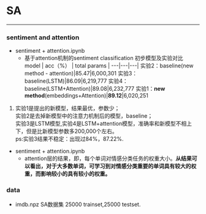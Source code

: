 # SA
---
### sentiment and attention
* sentiment + attention.ipynb
    * 基于attention机制的sentiment classification 初步模型及实验对比
model | acc（%） | total params |
---|---|---|
实验2：baseline(new method - attention)|85.47|6,000,301
实验3：baseline(LSTM)|86.09|6,219,777
实验4：baseline(LSTM+Attention)|89.08|6,232,777
实验1：__new method__(embeddings+Attention)|__89.12__|6,020,251
1. 实验1是提出的新模型，结果最优，参数少；<br/>实验2是去掉新模型中的注意力机制后的模型，baseline；<br/>实验3是LSTM模型,实验4是LSTM+attention模型，准确率和新模型不相上下，但是比新模型参数多200,000个左右。<br/>ps:实验3结果不稳定：出现过84%，87.22%.

* sentiment + attention.ipynb
    * attention层的结果，即，每个单词对情感分类任务的权重大小。__从结果可以看出，对于大多数单词，可学习到对情感分类重要的单词具有较大的权重，而影响较小的具有较小的权重。__

### data
* imdb.npz SA数据集 25000 trainset,25000 testset.
